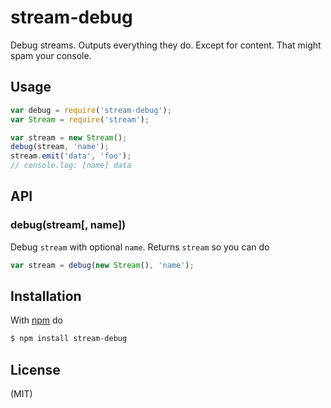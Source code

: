 
# stream-debug

Debug streams. Outputs everything they do. Except for content. That might spam your console.

## Usage

```js
var debug = require('stream-debug');
var Stream = require('stream');

var stream = new Stream();
debug(stream, 'name');
stream.emit('data', 'foo');
// console.log: [name] data
```

## API

### debug(stream[, name])

Debug `stream` with optional `name`. Returns `stream` so you can do

```js
var stream = debug(new Stream(), 'name');
```

## Installation

With [npm](http://npmjs.org) do

```bash
$ npm install stream-debug
```

## License

(MIT)
